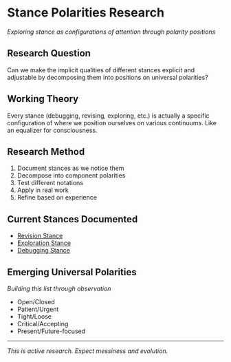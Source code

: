 # Stance Polarities Research

*Exploring stance as configurations of attention through polarity positions*

## Research Question

Can we make the implicit qualities of different stances explicit and adjustable by decomposing them into positions on universal polarities?

## Working Theory

Every stance (debugging, revising, exploring, etc.) is actually a specific configuration of where we position ourselves on various continuums. Like an equalizer for consciousness.

## Research Method

1. Document stances as we notice them
2. Decompose into component polarities  
3. Test different notations
4. Apply in real work
5. Refine based on experience

## Current Stances Documented

- [Revision Stance](./revision-stance.md)
- [Exploration Stance](./exploration-stance.md)
- [Debugging Stance](./debugging-stance.md)

## Emerging Universal Polarities

*Building this list through observation*

- Open/Closed
- Patient/Urgent
- Tight/Loose
- Critical/Accepting
- Present/Future-focused

---

*This is active research. Expect messiness and evolution.*